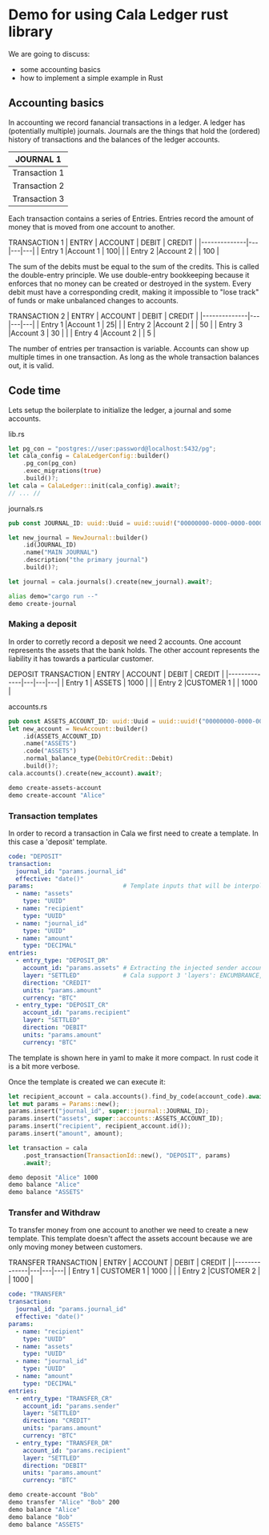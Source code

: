# Demo for using Cala Ledger rust library

We are going to discuss:
- some accounting basics
- how to implement a simple example in Rust

## Accounting basics

In accounting we record fanancial transactions in a ledger.
A ledger has (potentially multiple) journals.
Journals are the things that hold the (ordered) history of transactions
and the balances of the ledger accounts.

| JOURNAL 1     |
|--------------|
| Transaction 1|
| Transaction 2|
| Transaction 3|


Each transaction contains a series of Entries.
Entries record the amount of money that is moved from one account to another.

TRANSACTION 1
| ENTRY        | ACCOUNT  | DEBIT | CREDIT |
|--------------|---|---|---|
| Entry 1      |Account 1 | 100| |
| Entry 2      |Account 2 | | 100 |

The sum of the debits must be equal to the sum of the credits.
This is called the double-entry principle.
We use double-entry bookkeeping because it enforces that no money can be created or destroyed in the system.
Every debit must have a corresponding credit, making it impossible to "lose track" of funds or make unbalanced changes to accounts.

TRANSACTION 2
| ENTRY        | ACCOUNT  | DEBIT | CREDIT |
|--------------|---|---|---|
| Entry 1      |Account 1 | 25| |
| Entry 2      |Account 2 | | 50 |
| Entry 3      |Account 3 | 30 |  |
| Entry 4      |Account 2 | | 5 |

The number of entries per transaction is variable.
Accounts can show up multiple times in one transaction.
As long as the whole transaction balances out, it is valid.

## Code time

Lets setup the boilerplate to initialize the ledger, a journal and some accounts.

lib.rs
```rust
let pg_con = "postgres://user:password@localhost:5432/pg";
let cala_config = CalaLedgerConfig::builder()
    .pg_con(pg_con)
    .exec_migrations(true)
    .build()?;
let cala = CalaLedger::init(cala_config).await?;
// ... //
```
journals.rs
```rust
pub const JOURNAL_ID: uuid::Uuid = uuid::uuid!("00000000-0000-0000-0000-000000000000");

let new_journal = NewJournal::builder()
    .id(JOURNAL_ID)
    .name("MAIN JOURNAL")
    .description("the primary journal")
    .build()?;

let journal = cala.journals().create(new_journal).await?;
```

```sh
alias demo="cargo run --"
demo create-journal
```
### Making a deposit

In order to corretly record a deposit we need 2 accounts.
One account represents the assets that the bank holds.
The other account represents the liability it has towards a particular customer.

DEPOSIT TRANSACTION
| ENTRY        | ACCOUNT  | DEBIT | CREDIT |
|--------------|---|---|---|
| Entry 1      | ASSETS | 1000 | |
| Entry 2      |CUSTOMER 1 | | 1000 |

accounts.rs
```rust
pub const ASSETS_ACCOUNT_ID: uuid::Uuid = uuid::uuid!("00000000-0000-0000-0000-000000000000");
let new_account = NewAccount::builder()
    .id(ASSETS_ACCOUNT_ID)
    .name("ASSETS")
    .code("ASSETS")
    .normal_balance_type(DebitOrCredit::Debit)
    .build()?;
cala.accounts().create(new_account).await?;
```

```sh
demo create-assets-account
demo create-account "Alice"
```
### Transaction templates
In order to record a transaction in Cala we first need to create a template.
In this case a 'deposit' template.

```yaml
code: "DEPOSIT"
transaction:
  journal_id: "params.journal_id"
  effective: "date()"
params:                         # Template inputs that will be interpolated into the transaction
  - name: "assets"
    type: "UUID"
  - name: "recipient"
    type: "UUID"
  - name: "journal_id"
    type: "UUID"
  - name: "amount"
    type: "DECIMAL"
entries:
  - entry_type: "DEPOSIT_DR"
    account_id: "params.assets" # Extracting the injected sender account from params
    layer: "SETTLED"            # Cala support 3 'layers': ENCUMBRANCE, PENDING, SETTLED
    direction: "CREDIT"
    units: "params.amount"
    currency: "BTC"
  - entry_type: "DEPOSIT_CR"
    account_id: "params.recipient"
    layer: "SETTLED"
    direction: "DEBIT"
    units: "params.amount"
    currency: "BTC"
```

The template is shown here in yaml to make it more compact.
In rust code it is a bit more verbose.

Once the template is created we can execute it:
```rust
let recipient_account = cala.accounts().find_by_code(account_code).await?;
let mut params = Params::new();
params.insert("journal_id", super::journal::JOURNAL_ID);
params.insert("assets", super::accounts::ASSETS_ACCOUNT_ID);
params.insert("recipient", recipient_account.id());
params.insert("amount", amount);

let transaction = cala
    .post_transaction(TransactionId::new(), "DEPOSIT", params)
    .await?;
```

```sh
demo deposit "Alice" 1000
demo balance "Alice"
demo balance "ASSETS"
```

### Transfer and Withdraw

To transfer money from one account to another we need to create a new template.
This template doesn't affect the assets account because we are only moving money between customers.

TRANSFER TRANSACTION
| ENTRY        | ACCOUNT  | DEBIT | CREDIT |
|--------------|---|---|---|
| Entry 1      | CUSTOMER 1 | 1000 | |
| Entry 2      |CUSTOMER 2 | | 1000 |

```yaml
code: "TRANSFER"
transaction:
  journal_id: "params.journal_id"
  effective: "date()"
params:
  - name: "recipient"
    type: "UUID"
  - name: "assets"
    type: "UUID"
  - name: "journal_id"
    type: "UUID"
  - name: "amount"
    type: "DECIMAL"
entries:
  - entry_type: "TRANSFER_CR"
    account_id: "params.sender"
    layer: "SETTLED"
    direction: "CREDIT"
    units: "params.amount"
    currency: "BTC"
  - entry_type: "TRANSFER_DR"
    account_id: "params.recipient"
    layer: "SETTLED"
    direction: "DEBIT"
    units: "params.amount"
    currency: "BTC"
```

```sh
demo create-account "Bob"
demo transfer "Alice" "Bob" 200
demo balance "Alice"
demo balance "Bob"
demo balance "ASSETS"
```
